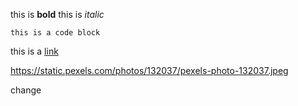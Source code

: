 this is **bold**
this is *italic*

    this is a code block

this is a [link](https://www.producthunt.com/ask?ref=producthunt)

https://static.pexels.com/photos/132037/pexels-photo-132037.jpeg

change


